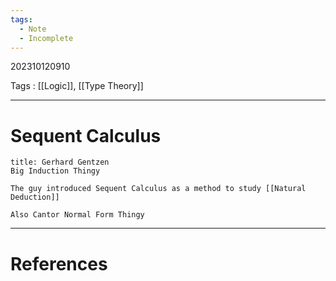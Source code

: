 ```yaml
---
tags:
  - Note
  - Incomplete
---
```

202310120910

Tags : [[Logic]], [[Type Theory]]

---
# Sequent Calculus
```ad-quote
title: Gerhard Gentzen
Big Induction Thingy

The guy introduced Sequent Calculus as a method to study [[Natural Deduction]]

Also Cantor Normal Form Thingy
```

---
# References
